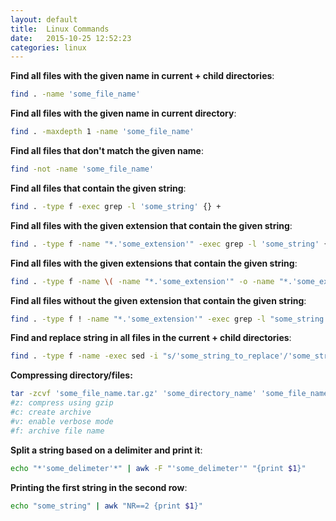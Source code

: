 ```yaml
---
layout: default
title:  Linux Commands 
date:   2015-10-25 12:52:23
categories: linux 
---
```


<b>Find all files with the given name in current + child directories</b>: 
```bash
find . -name 'some_file_name'
```

<b>Find all files with the given name in current directory</b>:
```bash
find . -maxdepth 1 -name 'some_file_name' 
```

<b>Find all files that don't match the given name</b>: 
```bash
find -not -name 'some_file_name'  
```

<b>Find all files that contain the given string</b>: 
```bash
find . -type f -exec grep -l 'some_string' {} +  
```

<b>Find all files with the given extension that contain the given string</b>: 
```bash
find . -type f -name "*.'some_extension'" -exec grep -l 'some_string' {} +
```

<b>Find all files with the given extensions that contain the given string</b>:
```bash
find . -type f -name \( -name "*.'some_extension'" -o -name "*.'some_extension'" \) -exec grep -l 'some_string' {} + 
```

<b>Find all files without the given extension that contain the given string</b>:
```bash
find . -type f ! -name "*.'some_extension'" -exec grep -l "some_string' {} +
```

<b>Find and replace string in all files in the current + child directories</b>:
```bash
find . -type f -name -exec sed -i "s/'some_string_to_replace'/'some_string_to_replace_with'/g" *
```

<b>Compressing directory/files:</b>
```bash
tar -zcvf 'some_file_name.tar.gz' 'some_directory_name' 'some_file_name' 'some_file_name'
#z: compress using gzip
#c: create archive
#v: enable verbose mode
#f: archive file name
```

<b>Split a string based on a delimiter and print it</b>:
```bash
echo "*'some_delimeter'*" | awk -F "'some_delimeter'" "{print $1}"
```

<b>Printing the first string in the second row</b>:
```bash
echo "some_string" | awk "NR==2 {print $1}"
```
